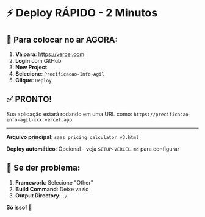 # ⚡ Deploy RÁPIDO - 2 Minutos

## 🎯 Para colocar no ar AGORA:

1. **Vá para**: https://vercel.com
2. **Login** com GitHub
3. **New Project** 
4. **Selecione**: `Precificacao-Info-Agil`
5. **Clique**: `Deploy`

## ✅ PRONTO! 

Sua aplicação estará rodando em uma URL como:
`https://precificacao-info-agil-xxx.vercel.app`

---

**Arquivo principal**: `saas_pricing_calculator_v3.html`

**Deploy automático**: Opcional - veja `SETUP-VERCEL.md` para configurar

## 🔧 Se der problema:

1. **Framework**: Selecione "Other"
2. **Build Command**: Deixe vazio
3. **Output Directory**: `./`

**Só isso!** 🚀
